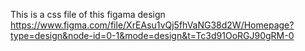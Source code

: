 This is a css file of this figama design https://www.figma.com/file/XrEAsu1vQj5fhVaNG38d2W/Homepage?type=design&node-id=0-1&mode=design&t=Tc3d91OoRGJ90gRM-0